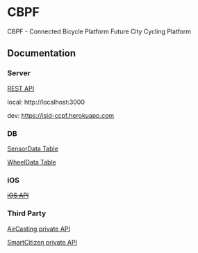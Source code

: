 # CBPF

CBPF - Connected Bicycle Platform
Future City Cycling Platform


## Documentation

### Server

[REST API](http://kenzan8000.github.io/CCPF/document/CCPF/server/API/)

local: http://localhost:3000

dev: https://isid-ccpf.herokuapp.com


### DB

[SensorData Table](http://kenzan8000.github.io/CCPF/document/CCPF/server/DB/SensorData.html)

[WheelData Table](http://kenzan8000.github.io/CCPF/document/CCPF/server/DB/WheelData.html)


### iOS

~~[iOS API](http://kenzan8000.github.io/CCPF/document/AirCasting/iOS/API/)~~


### Third Party

[AirCasting private API](http://kenzan8000.github.io/CCPF/document/AirCasting/server/API/)

[SmartCitizen private API](http://kenzan8000.github.io/CCPF/document/SmartCitizen/server/API/)
